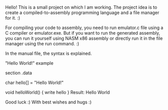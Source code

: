 Hello!
This is a small project on which I am working. The project idea is to create a compiled-to-assembly programming language and a file manager for it. :)

For compiling your code to assembly, you need to run emulator.c file using a C compiler or emulator.exe. But if you want to run the generated assembly, you can run it yourself using NASM x86 assembly or directly run it in the file manager using the run command. :)

In the manual file, the syntax is explained.

"Hello World!" example

section .data

char hello[] = "Hello World!"

void helloWorld() {
    write hello
}
Result: Hello World

Good luck :)
With best wishes and hugs :)

